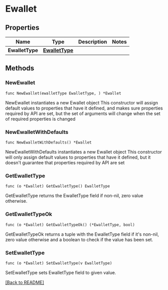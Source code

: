 # Ewallet

## Properties

| Name | Type | Description | Notes |
| ------------ | ------------- | ------------- | ------------- |
| **EwalletType** | [**EwalletType**](EwalletType.md) |  |  |

## Methods

### NewEwallet

`func NewEwallet(ewalletType EwalletType, ) *Ewallet`

NewEwallet instantiates a new Ewallet object
This constructor will assign default values to properties that have it defined,
and makes sure properties required by API are set, but the set of arguments
will change when the set of required properties is changed

### NewEwalletWithDefaults

`func NewEwalletWithDefaults() *Ewallet`

NewEwalletWithDefaults instantiates a new Ewallet object
This constructor will only assign default values to properties that have it defined,
but it doesn't guarantee that properties required by API are set

### GetEwalletType

`func (o *Ewallet) GetEwalletType() EwalletType`

GetEwalletType returns the EwalletType field if non-nil, zero value otherwise.

### GetEwalletTypeOk

`func (o *Ewallet) GetEwalletTypeOk() (*EwalletType, bool)`

GetEwalletTypeOk returns a tuple with the EwalletType field if it's non-nil, zero value otherwise
and a boolean to check if the value has been set.

### SetEwalletType

`func (o *Ewallet) SetEwalletType(v EwalletType)`

SetEwalletType sets EwalletType field to given value.



[[Back to README]](../../README.md)


